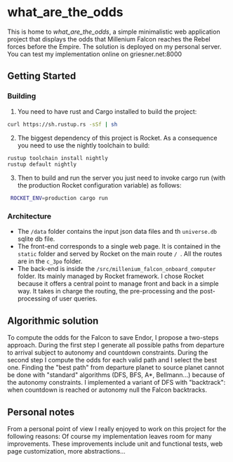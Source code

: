 # what_are_the_odds

This is home to _what_are_the_odds_, a simple minimalistic web application project that displays the odds that Millenium Falcon reaches the Rebel forces before the Empire.
The solution is deployed on my personal server.
You can test my implementation online on griesner.net:8000

## Getting Started

### Building
1. You need to have rust and Cargo installed to build the project:
```bash
curl https://sh.rustup.rs -sSf | sh
```
2. The biggest dependency of this project is Rocket. As a consequence you need to use the nightly toolchain to build:
```bash
rustup toolchain install nightly
rustup default nightly
```
3. Then to build and run the server you just need to invoke cargo run (with the production Rocket configuration variable) as follows:
```bash
 ROCKET_ENV=production cargo run
```

### Architecture

- The `/data` folder contains the input json data files and th `universe.db` sqlite db file.
- The front-end corresponds to a single web page. It is contained in the `static` folder and served by Rocket on the main route `/ `. All the routes are in the `c_3po` folder.
- The back-end is inside the `/src/millenium_falcon_onboard_computer` folder. Its mainly managed by Rocket framework. I chose Rocket because it offers a central point to manage front and back in a simple way. It takes in charge the routing, the pre-processing and the post-processing of user queries.

## Algorithmic solution

To compute the odds for the Falcon to save Endor, I propose a two-steps approach. During the first step I generate all possible paths from departure to arrival subject to autonomy and countdown constraints. During the second step I compute the odds for each valid path and I select the best one.
Finding the "best path" from departure planet to source planet cannot be done with "standard" algorithms (DFS, BFS, A*, Bellmann...) because of the autonomy constraints. I implemented a variant of DFS with "backtrack": when countdown is reached or autonomy null the Falcon backtracks.

## Personal notes

From a personal point of view I really enjoyed to work on this project for the following reasons:
Of course my implementation leaves room for many improvements. These improvements include unit and functional tests, web page customization, more abstractions...
